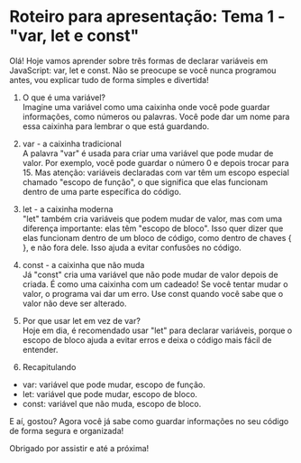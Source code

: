 # Roteiro para apresentação: Tema 1 - "var, let e const"

Olá! Hoje vamos aprender sobre três formas de declarar variáveis em JavaScript: var, let e const. Não se preocupe se você nunca programou antes, vou explicar tudo de forma simples e divertida!

1. O que é uma variável?  
   Imagine uma variável como uma caixinha onde você pode guardar informações, como números ou palavras. Você pode dar um nome para essa caixinha para lembrar o que está guardando.

2. var - a caixinha tradicional  
   A palavra "var" é usada para criar uma variável que pode mudar de valor. Por exemplo, você pode guardar o número 0 e depois trocar para 15. Mas atenção: variáveis declaradas com var têm um escopo especial chamado "escopo de função", o que significa que elas funcionam dentro de uma parte específica do código.

3. let - a caixinha moderna  
   "let" também cria variáveis que podem mudar de valor, mas com uma diferença importante: elas têm "escopo de bloco". Isso quer dizer que elas funcionam dentro de um bloco de código, como dentro de chaves { }, e não fora dele. Isso ajuda a evitar confusões no código.

4. const - a caixinha que não muda  
   Já "const" cria uma variável que não pode mudar de valor depois de criada. É como uma caixinha com um cadeado! Se você tentar mudar o valor, o programa vai dar um erro. Use const quando você sabe que o valor não deve ser alterado.

5. Por que usar let em vez de var?  
   Hoje em dia, é recomendado usar "let" para declarar variáveis, porque o escopo de bloco ajuda a evitar erros e deixa o código mais fácil de entender.

6. Recapitulando

- var: variável que pode mudar, escopo de função.
- let: variável que pode mudar, escopo de bloco.
- const: variável que não muda, escopo de bloco.

E aí, gostou? Agora você já sabe como guardar informações no seu código de forma segura e organizada!

Obrigado por assistir e até a próxima!
